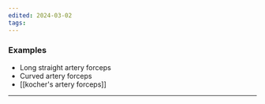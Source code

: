 ```yaml
---
edited: 2024-03-02
tags:
---
```

### Examples
- Long straight artery forceps
- Curved artery forceps
- [[kocher's artery forceps]] 

---
